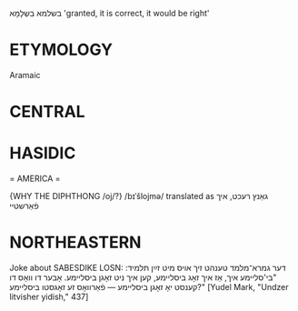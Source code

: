 בשלמא
בִשְלָמָא
'granted, it is correct, it would be right'

ETYMOLOGY
===========
Aramaic

CENTRAL
========

HASIDIC
=======
= AMERICA = 

{WHY THE DIPHTHONG /oj/?}
/bɪˈšlojmə/ translated as גאַנץ רעכט, איך פֿאַרשטיי

NORTHEASTERN
==============

Joke about SABESDIKE LOSN:
דער גמרא־מלמד טענהט זיך אויס מיט זײַן תּלמיד: "בי'סליימע איך, אַז איך זאָג ביסליימע, קען איך ניט זאָגן ביסליימע. אָבער דו וואָס דו קענסט יאָ זאָגן ביסליימע — פֿאַרוואָס זע זאָגסטו ביסליימע?"
[Yudel Mark, "Undzer litvisher yidish," 437]